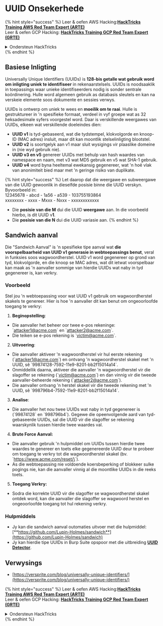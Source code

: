 # UUID Onsekerhede

{% hint style="success" %}
Leer & oefen AWS Hacking:<img src="/.gitbook/assets/arte.png" alt="" data-size="line">[**HackTricks Training AWS Red Team Expert (ARTE)**](https://training.hacktricks.xyz/courses/arte)<img src="/.gitbook/assets/arte.png" alt="" data-size="line">\
Leer & oefen GCP Hacking: <img src="/.gitbook/assets/grte.png" alt="" data-size="line">[**HackTricks Training GCP Red Team Expert (GRTE)**<img src="/.gitbook/assets/grte.png" alt="" data-size="line">](https://training.hacktricks.xyz/courses/grte)

<details>

<summary>Ondersteun HackTricks</summary>

* Kyk na die [**subskripsie planne**](https://github.com/sponsors/carlospolop)!
* **Sluit aan by die** 💬 [**Discord groep**](https://discord.gg/hRep4RUj7f) of die [**telegram groep**](https://t.me/peass) of **volg** ons op **Twitter** 🐦 [**@hacktricks\_live**](https://twitter.com/hacktricks\_live)**.**
* **Deel hacking truuks deur PRs in te dien na die** [**HackTricks**](https://github.com/carlospolop/hacktricks) en [**HackTricks Cloud**](https://github.com/carlospolop/hacktricks-cloud) github repos.

</details>
{% endhint %}

## Basiese Inligting

Universally Unique Identifiers (UUIDs) is **128-bis getalle wat gebruik word om inligting uniek te identifiseer** in rekenaarstelsels. UUIDs is noodsaaklik in toepassings waar unieke identifiseerders nodig is sonder sentrale koördinering. Hulle word algemeen gebruik as databasis sleutels en kan na verskeie elemente soos dokumente en sessies verwys.

UUIDs is ontwerp om uniek te wees en **moeilik om te raai**. Hulle is gestruktureer in 'n spesifieke formaat, verdeel in vyf groepe wat as 32 heksadesimale syfers voorgestel word. Daar is verskillende weergawes van UUIDs, elkeen wat verskillende doeleindes dien:

* **UUID v1** is tyd-gebaseerd, wat die tydstempel, klokvolgorde en knoop-ID (MAC adres) insluit, maar dit kan moontlik stelselinligting blootstel.
* **UUID v2** is soortgelyk aan v1 maar sluit wysigings vir plaaslike domeine in (nie wyd gebruik nie).
* **UUID v3 en v5** genereer UUIDs met behulp van hash waardes van namespace en naam, met v3 wat MD5 gebruik en v5 wat SHA-1 gebruik.
* **UUID v4** word byna heeltemal ewekansig gegenereer, wat 'n hoë vlak van anonimiteit bied maar met 'n geringe risiko van duplikate.

{% hint style="success" %}
Let daarop dat die weergawe en subweergawe van die UUID gewoonlik in dieselfde posisie binne die UUID verskyn. Byvoorbeeld in:\
12345678 - abcd - 1a56 - a539 - 103755193864\
xxxxxxxx  - xxxx - Mxxx - Nxxx - xxxxxxxxxxxx

* Die **posisie van die M** dui die UUID **weergawe** aan. In die voorbeeld hierbo, is dit UUID v**1**.
* Die **posisie van die N** dui die UUID variasie aan.
{% endhint %}

## Sandwich aanval

Die "Sandwich Aanval" is 'n spesifieke tipe aanval wat **die voorspelbaarheid van UUID v1 generasie in webtoepassings benut**, veral in funksies soos wagwoordherstel. UUID v1 word gegenereer op grond van tyd, klokvolgorde, en die knoop se MAC adres, wat dit ietwat voorspelbaar kan maak as 'n aanvaller sommige van hierdie UUIDs wat naby in tyd gegenereer is, kan verkry.

### Voorbeeld

Stel jou 'n webtoepassing voor wat UUID v1 gebruik om wagwoordherstel skakels te genereer. Hier is hoe 'n aanvaller dit kan benut om ongeoorloofde toegang te verkry:

1. **Beginopstelling**:

* Die aanvaller het beheer oor twee e-pos rekeninge: \`attacker1@acme.com\` en \`attacker2@acme.com\`.
* Die teiken se e-pos rekening is \`victim@acme.com\`.

2. **Uitvoering**:

* Die aanvaller aktiveer 'n wagwoordherstel vir hul eerste rekening (\`attacker1@acme.com\`) en ontvang 'n wagwoordherstel skakel met 'n UUID, sê \`99874128-7592-11e9-8201-bb2f15014a14\`.
* Onmiddellik daarna, aktiveer die aanvaller 'n wagwoordherstel vir die slagoffer se rekening (\`victim@acme.com\`) en dan vinnig vir die tweede aanvaller-beheerde rekening (\`attacker2@acme.com\`).
* Die aanvaller ontvang 'n herstel skakel vir die tweede rekening met 'n UUID, sê \`998796b4-7592-11e9-8201-bb2f15014a14\`.

3. **Analise**:

* Die aanvaller het nou twee UUIDs wat naby in tyd gegenereer is (\`99874128\` en \`998796b4\`). Gegewe die opeenvolgende aard van tyd-gebaseerde UUIDs, sal die UUID vir die slagoffer se rekening waarskynlik tussen hierdie twee waardes val.

4. **Brute Force Aanval:**

* Die aanvaller gebruik 'n hulpmiddel om UUIDs tussen hierdie twee waardes te genereer en toets elke gegenereerde UUID deur te probeer om toegang te verkry tot die wagwoordherstel skakel (bv. \`https://www.acme.com/reset/\<generated-UUID>\`).
* As die webtoepassing nie voldoende koersbeperking of blokkeer sulke pogings nie, kan die aanvaller vinnig al die moontlike UUIDs in die reeks toets.

5. **Toegang Verkry:**

* Sodra die korrekte UUID vir die slagoffer se wagwoordherstel skakel ontdek word, kan die aanvaller die slagoffer se wagwoord herstel en ongeoorloofde toegang tot hul rekening verkry.

### Hulpmiddels

* Jy kan die sandwich aanval outomaties uitvoer met die hulpmiddel: [**https://github.com/Lupin-Holmes/sandwich**](https://github.com/Lupin-Holmes/sandwich)
* Jy kan hierdie tipe UUIDs in Burp Suite opspoor met die uitbreiding [**UUID Detector**](https://portswigger.net/bappstore/65f32f209a72480ea5f1a0dac4f38248).

## Verwysings

* [https://versprite.com/blog/universally-unique-identifiers/](https://versprite.com/blog/universally-unique-identifiers/)

{% hint style="success" %}
Leer & oefen AWS Hacking:<img src="/.gitbook/assets/arte.png" alt="" data-size="line">[**HackTricks Training AWS Red Team Expert (ARTE)**](https://training.hacktricks.xyz/courses/arte)<img src="/.gitbook/assets/arte.png" alt="" data-size="line">\
Leer & oefen GCP Hacking: <img src="/.gitbook/assets/grte.png" alt="" data-size="line">[**HackTricks Training GCP Red Team Expert (GRTE)**<img src="/.gitbook/assets/grte.png" alt="" data-size="line">](https://training.hacktricks.xyz/courses/grte)

<details>

<summary>Ondersteun HackTricks</summary>

* Kyk na die [**subskripsie planne**](https://github.com/sponsors/carlospolop)!
* **Sluit aan by die** 💬 [**Discord groep**](https://discord.gg/hRep4RUj7f) of die [**telegram groep**](https://t.me/peass) of **volg** ons op **Twitter** 🐦 [**@hacktricks\_live**](https://twitter.com/hacktricks\_live)**.**
* **Deel hacking truuks deur PRs in te dien na die** [**HackTricks**](https://github.com/carlospolop/hacktricks) en [**HackTricks Cloud**](https://github.com/carlospolop/hacktricks-cloud) github repos.

</details>
{% endhint %}
